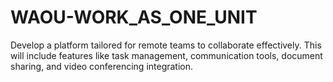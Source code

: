 # WAOU-WORK_AS_ONE_UNIT
Develop a platform tailored for remote teams to collaborate effectively. This will include features like task management, communication tools, document sharing, and video conferencing integration.
